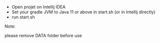 - Open projet on Intellij IDEA
- Set your gradle JVM to Java 11 or above in start.sh (or in Intellij directly)
- run start.sh

Note:

please remove DATA folder before use

